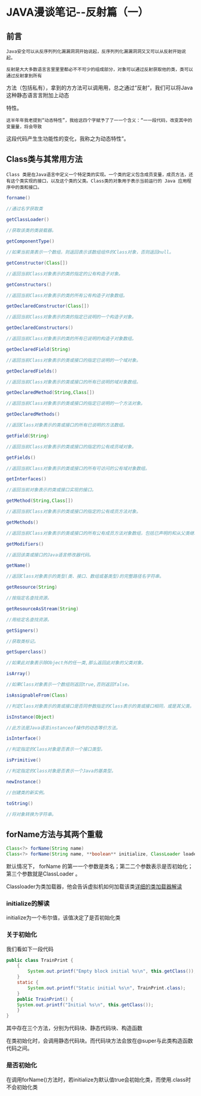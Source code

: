# JAVA漫谈笔记--反射篇（一）

## 前言

	Java安全可以从反序列列化漏漏洞洞开始说起，反序列列化漏漏洞洞⼜又可以从反射开始说起。
	
	反射是⼤大多数语⾔言⾥里里都必不不可少的组成部分，对象可以通过反射获取他的类，类可以通过反射拿到所有

方法（包括私有），拿到的⽅方法可以调⽤用，总之通过“反射”，我们可以将Java这种静态语⾔言附加上动态

特性。

	这半年年我⽼提到“动态特性”，我给这四个字赋予了了⼀一个含义：“⼀一段代码，改变其中的变量量，将会导致

这段代码产⽣生功能性的变化，我称之为动态特性”。

## Class类与其常用方法

	Class 类是在Java语言中定义一个特定类的实现。一个类的定义包含成员变量，成员方法，还有这个类实现的接口，以及这个类的父类。Class类的对象用于表示当前运行的 Java 应用程序中的类和接口。

```java
forname()

//通过名字获取类
  
getClassLoader()

//获取该类的类装载器。

getComponentType()

//如果当前类表示一个数组，则返回表示该数组组件的Class对象，否则返回null。

getConstructor(Class[])

//返回当前Class对象表示的类的指定的公有构造子对象。

getConstructors()

//返回当前Class对象表示的类的所有公有构造子对象数组。

getDeclaredConstructor(Class[])

//返回当前Class对象表示的类的指定已说明的一个构造子对象。

getDeclaredConstructors()

//返回当前Class对象表示的类的所有已说明的构造子对象数组。

getDeclaredField(String)

//返回当前Class对象表示的类或接口的指定已说明的一个域对象。

getDeclaredFields()

//返回当前Class对象表示的类或接口的所有已说明的域对象数组。

getDeclaredMethod(String,Class[])

//返回当前Class对象表示的类或接口的指定已说明的一个方法对象。

getDeclaredMethods()

//返回Class对象表示的类或接口的所有已说明的方法数组。

getField(String)

//返回当前Class对象表示的类或接口的指定的公有成员域对象。

getFields()

//返回当前Class对象表示的类或接口的所有可访问的公有域对象数组。

getInterfaces()

//返回当前对象表示的类或接口实现的接口。

getMethod(String,Class[])

//返回当前Class对象表示的类或接口的指定的公有成员方法对象。

getMethods()

//返回当前Class对象表示的类或接口的所有公有成员方法对象数组，包括已声明的和从父类继承的方法。

getModifiers()

//返回该类或接口的Java语言修改器代码。

getName()

//返回Class对象表示的类型(类、接口、数组或基类型)的完整路径名字符串。

getResource(String)

//按指定名查找资源。

getResourceAsStream(String)

//用给定名查找资源。

getSigners()

//获取类标记。

getSuperclass()

//如果此对象表示除Object外的任一类,那么返回此对象的父类对象。

isArray()

//如果Class对象表示一个数组则返回true,否则返回false。

isAssignableFrom(Class)

//判定Class对象表示的类或接口是否同参数指定的Class表示的类或接口相同，或是其父类。

isInstance(Object)

//此方法是Java语言instanceof操作的动态等价方法。

isInterface()

//判定指定的Class对象是否表示一个接口类型。

isPrimitive()

//判定指定的Class对象是否表示一个Java的基类型。

newInstance()

//创建类的新实例。

toString()

//将对象转换为字符串。

```

## forName方法与其两个重载

~~~java
Class<?> forName(String name)
Class<?> forName(String name, **boolean** initialize, ClassLoader loader)
~~~

默认情况下， forName 的第⼀一个参数是类名；第⼆二个参数表示是否初始化；第三个参数就是ClassLoader 。

Classloader为类加载器，他会告诉虚拟机如何加载该类[详细的类加载器解读](https://www.cnblogs.com/yepei/p/5649263.html)

### initialize的解读

initialize为一个布尔值，该值决定了是否初始化类

### 关于初始化

我们看如下一段代码

~~~java
public class TrainPrint {
	{
		System.out.printf("Empty block initial %s\n", this.getClass());
	}
	static {
		System.out.printf("Static initial %s\n", TrainPrint.class);
	}
	public TrainPrint() {
	System.out.printf("Initial %s\n", this.getClass());
	}
}
~~~



其中存在三个方法，分别为代码块、静态代码块、构造函数

在类初始化时，会调用静态代码块。而代码块方法会放在@super与此类构造函数代码之间。

### 是否初始化

在调用forName()方法时，若initialize为默认值true会初始化类，而使用.class时不会初始化类